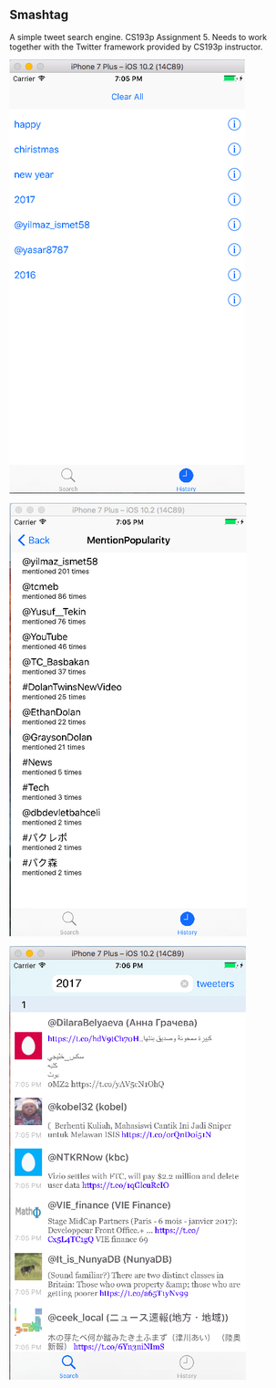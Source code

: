## Smashtag 
A simple tweet search engine. CS193p Assignment 5. 
Needs to work together with the Twitter framework provided by CS193p instructor. 

![ ](https://github.com/KeliCheng/Smashtag/blob/master/Screen%20Shot%202017-02-07%20at%2019.05.17.png)

![](https://github.com/KeliCheng/Smashtag/blob/master/Screen%20Shot%202017-02-07%20at%2019.05.46.png)

![](https://github.com/KeliCheng/Smashtag/blob/master/Screen%20Shot%202017-02-07%20at%2019.06.24.png)



